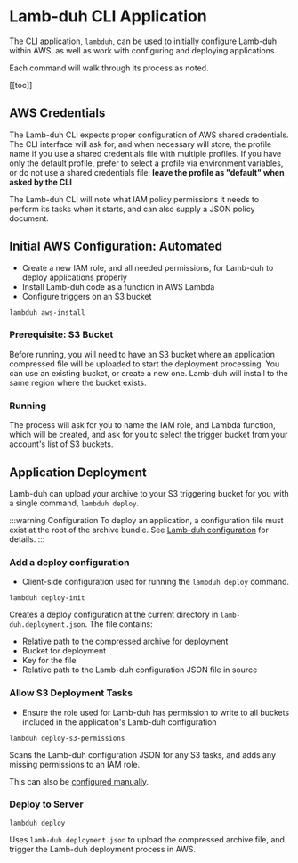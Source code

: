 # Lamb-duh CLI Application

The CLI application, `lambduh`, can be used to initially configure Lamb-duh within AWS, as well as work with configuring and deploying applications.

Each command will walk through its process as noted.

[[toc]]

## AWS Credentials

The Lamb-duh CLI expects proper configuration of AWS shared credentials.
The CLI interface will ask for, and when necessary will store, the profile name if you use a shared credentials file with multiple profiles.
If you have only the default profile, prefer to select a profile via environment variables, or do not use a shared credentials file: **leave the profile as "default" when asked by the CLI**

The Lamb-duh CLI will note what IAM policy permissions it needs to perform its tasks when it starts, and can also supply a JSON policy document.

## Initial AWS Configuration: Automated

+ Create a new IAM role, and all needed permissions, for Lamb-duh to deploy applications properly
+ Install Lamb-duh code as a function in AWS Lambda
+ Configure triggers on an S3 bucket

```
lambduh aws-install
```

### Prerequisite: S3 Bucket

Before running, you will need to have an S3 bucket where an application compressed file will be uploaded to start the deployment processing.
You can use an existing bucket, or create a new one.
Lamb-duh will install to the same region where the bucket exists.

### Running
The process will ask for you to name the IAM role, and Lambda function, which will be created, and ask for you to select the trigger bucket from your account's list of S3 buckets.

## Application Deployment

Lamb-duh can upload your archive to your S3 triggering bucket for you with a single command, `lambduh deploy`.

:::warning Configuration
To deploy an application, a configuration file must exist at the root of the archive bundle.
See [Lamb-duh configuration](./LambduhConfiguration.md) for details.
:::

### Add a deploy configuration

+ Client-side configuration used for running the `lambduh deploy` command.

```
lambduh deploy-init
```

Creates a deploy configuration at the current directory in `lamb-duh.deployment.json`.
The file contains:
+ Relative path to the compressed archive for deployment
+ Bucket for deployment
+ Key for the file
+ Relative path to the Lamb-duh configuration JSON file in source

### Allow S3 Deployment Tasks

+ Ensure the role used for Lamb-duh has permission to write to all buckets included in the application's Lamb-duh configuration

```
lambduh deploy-s3-permissions
```

Scans the Lamb-duh configuration JSON for any S3 tasks, and adds any missing permissions to an IAM role.

This can also be [configured manually](./ManualConfiguration.html#additional-policy-needed-for-each-s3-bucket-manipulated-by-a-deployment).

### Deploy to Server

```
lambduh deploy
```

Uses `lamb-duh.deployment.json` to upload the compressed archive file, and trigger the Lamb-duh deployment process in AWS.
